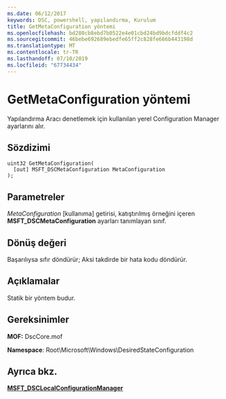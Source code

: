 ```yaml
---
ms.date: 06/12/2017
keywords: DSC, powershell, yapılandırma, Kurulum
title: GetMetaConfiguration yöntemi
ms.openlocfilehash: bd280cb8ebd7b0522e4e01cbd24bd9bdcfddf4c2
ms.sourcegitcommit: 46bebe692689ebedfe65ff2c828fe666b443198d
ms.translationtype: MT
ms.contentlocale: tr-TR
ms.lasthandoff: 07/10/2019
ms.locfileid: "67734434"
---
```

# <a name="getmetaconfiguration-method"></a>GetMetaConfiguration yöntemi

Yapılandırma Aracı denetlemek için kullanılan yerel Configuration Manager ayarlarını alır.

## <a name="syntax"></a>Sözdizimi

```mof
uint32 GetMetaConfiguration(
  [out] MSFT_DSCMetaConfiguration MetaConfiguration
);
```

## <a name="parameters"></a>Parametreler

*MetaConfiguration* \[kullanıma\] getirisi, katıştırılmış örneğini içeren **MSFT_DSCMetaConfiguration** ayarları tanımlayan sınıf.

## <a name="return-value"></a>Dönüş değeri

Başarılıysa sıfır döndürür; Aksi takdirde bir hata kodu döndürür.

## <a name="remarks"></a>Açıklamalar

Statik bir yöntem budur.

## <a name="requirements"></a>Gereksinimler

**MOF:** DscCore.mof

**Namespace**: Root\Microsoft\Windows\DesiredStateConfiguration

## <a name="see-also"></a>Ayrıca bkz.

[**MSFT_DSCLocalConfigurationManager**](msft-dsclocalconfigurationmanager.md)
